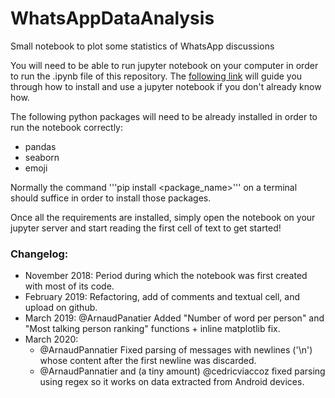 # WhatsAppDataAnalysis
Small notebook to plot some statistics of WhatsApp discussions

You will need to be able to run jupyter notebook on your computer in order to run the .ipynb file of this repository. The [following link](https://www.datacamp.com/community/tutorials/tutorial-jupyter-notebook) will guide you through how to install and use a jupyter notebook if you don't already know how.

The following python packages will need to be already installed in order to run the notebook correctly:

* pandas
* seaborn
* emoji

Normally the command '''pip install <package_name>''' on a terminal should suffice in order to install those packages.

Once all the requirements are installed, simply open the notebook on your jupyter server and start reading the first cell of text to get started!

### Changelog:

* November 2018: Period during which the notebook was first created with most of its code.
* February 2019: Refactoring, add of comments and textual cell, and upload on github.
* March 2019: @ArnaudPanatier Added "Number of word per person" and "Most talking person ranking" functions + inline matplotlib fix.
* March 2020: 
  - @ArnaudPannatier Fixed parsing of messages with newlines ('\n') whose content after the first newline was discarded.
  - @ArnaudPannatier and (a tiny amount) @cedricviaccoz fixed parsing using regex so it works on data extracted from Android devices.
